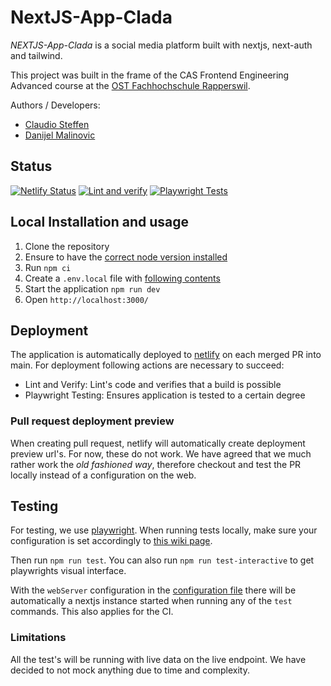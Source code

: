 # NextJS-App-Clada

_NEXTJS-App-Clada_ is a social media platform built with nextjs, next-auth and tailwind.

This project was built in the frame of the CAS Frontend Engineering Advanced course at the [OST Fachhochschule Rapperswil](https://www.ost.ch/de/).

Authors / Developers:

- [Claudio Steffen](https://github.com/claudio-OST)
- [Danijel Malinovic](https://github.com/malinovic)

## Status

[![Netlify Status](https://api.netlify.com/api/v1/badges/a1498a3e-1eda-4697-9686-f603accf93dc/deploy-status)](https://app.netlify.com/sites/mumble-platform-clada/deploys)
[![Lint and verify](https://github.com/ost-cas-fee-adv-23-24/nextjs-app-clada/actions/workflows/1-lint-and-verify.yml/badge.svg)](https://github.com/ost-cas-fee-adv-23-24/nextjs-app-clada/actions/workflows/1-lint-and-verify.yml)
[![Playwright Tests](https://github.com/ost-cas-fee-adv-23-24/nextjs-app-clada/actions/workflows/2-playwright.yml/badge.svg)](https://github.com/ost-cas-fee-adv-23-24/nextjs-app-clada/actions/workflows/2-playwright.yml)

## Local Installation and usage

1. Clone the repository
2. Ensure to have the [correct node version installed](.node-version)
3. Run `npm ci`
4. Create a `.env.local` file with [following contents](https://github.com/ost-cas-fee-adv-23-24/nextjs-app-clada/wiki/Local-Env-Variables)
5. Start the application `npm run dev`
6. Open `http://localhost:3000/`

## Deployment

The application is automatically deployed to [netlify](https://mumble-platform-clada.netlify.app/) on each merged PR into main. For deployment following actions are necessary to succeed:

- Lint and Verify: Lint's code and verifies that a build is possible
- Playwright Testing: Ensures application is tested to a certain degree

### Pull request deployment preview

When creating pull request, netlify will automatically create deployment preview url's. For now, these do not work.
We have agreed that we much rather work the _old fashioned way_, therefore checkout and test the PR locally instead of a configuration on the web.

## Testing

For testing, we use [playwright](https://playwright.dev/). When running tests locally, make sure your configuration is set accordingly to [this wiki page](https://github.com/ost-cas-fee-adv-23-24/nextjs-app-clada/wiki/Local-Env-Variables).

Then run `npm run test`. You can also run `npm run test-interactive` to get playwrights visual interface.

With the `webServer` configuration in the [configuration file](playwright.config.ts) there will be automatically a nextjs instance started when running any of the `test` commands. This also applies for the CI.

### Limitations

All the test's will be running with live data on the live endpoint. We have decided to not mock anything due to time and complexity.
